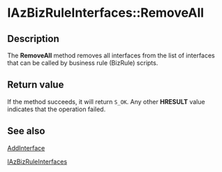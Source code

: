 # IAzBizRuleInterfaces::RemoveAll

## Description

The **RemoveAll** method removes all interfaces from the list of interfaces that can be called by business rule (BizRule) scripts.

## Return value

If the method succeeds, it will return `S_OK`. Any other **HRESULT** value indicates that the operation failed.

## See also

[AddInterface](https://learn.microsoft.com/windows/win32/api/azroles/nf-azroles-iazbizruleinterfaces-addinterface)

[IAzBizRuleInterfaces](https://learn.microsoft.com/windows/win32/api/azroles/nn-azroles-iazbizruleinterfaces)